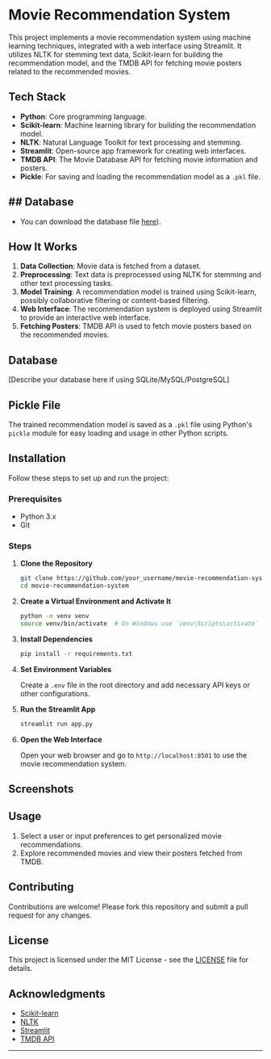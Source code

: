 # Movie Recommendation System

This project implements a movie recommendation system using machine learning techniques, integrated with a web interface using Streamlit. It utilizes NLTK for stemming text data, Scikit-learn for building the recommendation model, and the TMDB API for fetching movie posters related to the recommended movies.

## Tech Stack

- **Python**: Core programming language.
- **Scikit-learn**: Machine learning library for building the recommendation model.
- **NLTK**: Natural Language Toolkit for text processing and stemming.
- **Streamlit**: Open-source app framework for creating web interfaces.
- **TMDB API**: The Movie Database API for fetching movie information and posters.
- **Pickle**: For saving and loading the recommendation model as a `.pkl` file.

## ## Database

- You can download the database file [here](https://www.kaggle.com/datasets/tmdb/tmdb-movie-metadata)).


## How It Works

1. **Data Collection**: Movie data is fetched from a dataset.
2. **Preprocessing**: Text data is preprocessed using NLTK for stemming and other text processing tasks.
3. **Model Training**: A recommendation model is trained using Scikit-learn, possibly collaborative filtering or content-based filtering.
4. **Web Interface**: The recommendation system is deployed using Streamlit to provide an interactive web interface.
5. **Fetching Posters**: TMDB API is used to fetch movie posters based on the recommended movies.

## Database

[Describe your database here if using SQLite/MySQL/PostgreSQL]

## Pickle File

The trained recommendation model is saved as a `.pkl` file using Python's `pickle` module for easy loading and usage in other Python scripts.

## Installation

Follow these steps to set up and run the project:

### Prerequisites

- Python 3.x
- Git

### Steps

1. **Clone the Repository**

    ```sh
    git clone https://github.com/your_username/movie-recommendation-system.git
    cd movie-recommendation-system
    ```

2. **Create a Virtual Environment and Activate It**

    ```sh
    python -m venv venv
    source venv/bin/activate  # On Windows use `venv\Scripts\activate`
    ```

3. **Install Dependencies**

    ```sh
    pip install -r requirements.txt
    ```

4. **Set Environment Variables**

    Create a `.env` file in the root directory and add necessary API keys or other configurations.

5. **Run the Streamlit App**

    ```sh
    streamlit run app.py
    ```

6. **Open the Web Interface**

    Open your web browser and go to `http://localhost:8501` to use the movie recommendation system.

## Screenshots


## Usage

1. Select a user or input preferences to get personalized movie recommendations.
2. Explore recommended movies and view their posters fetched from TMDB.

## Contributing

Contributions are welcome! Please fork this repository and submit a pull request for any changes.

## License

This project is licensed under the MIT License - see the [LICENSE](LICENSE) file for details.

## Acknowledgments

- [Scikit-learn](https://scikit-learn.org/)
- [NLTK](https://www.nltk.org/)
- [Streamlit](https://www.streamlit.io/)
- [TMDB API](https://www.themoviedb.org/documentation/api)

---

